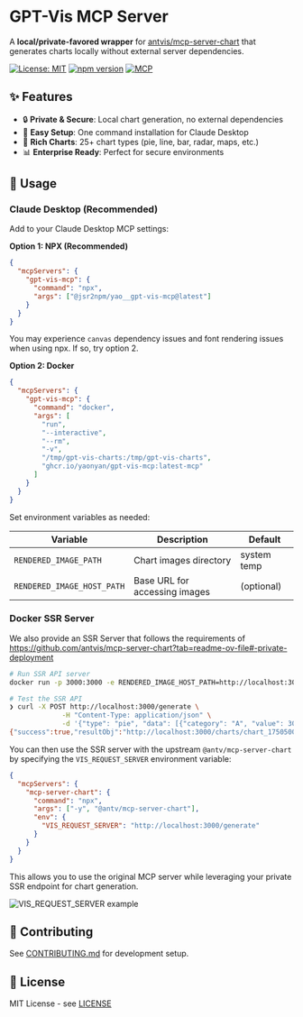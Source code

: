 # GPT-Vis MCP Server

A **local/private-favored wrapper** for
[antvis/mcp-server-chart](https://github.com/antvis/mcp-server-chart) that
generates charts locally without external server dependencies.

[![License: MIT](https://img.shields.io/badge/License-MIT-yellow.svg)](https://opensource.org/licenses/MIT)
[![npm version](https://img.shields.io/npm/v/@jsr2npm/yao__gpt-vis-mcp.svg)](https://www.npmjs.com/package/@jsr2npm/yao__gpt-vis-mcp)
[![MCP](https://img.shields.io/badge/Model%20Context%20Protocol-Compatible-blue.svg)](https://modelcontextprotocol.io/)

## ✨ Features

- 🔒 **Private & Secure**: Local chart generation, no external dependencies
- 🚀 **Easy Setup**: One command installation for Claude Desktop
- 🎨 **Rich Charts**: 25+ chart types (pie, line, bar, radar, maps, etc.)
- 📊 **Enterprise Ready**: Perfect for secure environments

## 🚀 Usage

### Claude Desktop (Recommended)

Add to your Claude Desktop MCP settings:

**Option 1: NPX (Recommended)**

```json
{
  "mcpServers": {
    "gpt-vis-mcp": {
      "command": "npx",
      "args": ["@jsr2npm/yao__gpt-vis-mcp@latest"]
    }
  }
}
```

You may experience `canvas` dependency issues and font rendering issues when using npx. If so, try option 2.

**Option 2: Docker**

```json
{
  "mcpServers": {
    "gpt-vis-mcp": {
      "command": "docker",
      "args": [
        "run",
        "--interactive",
        "--rm",
        "-v",
        "/tmp/gpt-vis-charts:/tmp/gpt-vis-charts",
        "ghcr.io/yaonyan/gpt-vis-mcp:latest-mcp"
      ]
    }
  }
}
```

Set environment variables as needed:

| Variable                   | Description                   | Default     |
| -------------------------- | ----------------------------- | ----------- |
| `RENDERED_IMAGE_PATH`      | Chart images directory        | system temp |
| `RENDERED_IMAGE_HOST_PATH` | Base URL for accessing images | (optional)  |

### Docker SSR Server

We also provide an SSR Server that follows the requirements of https://github.com/antvis/mcp-server-chart?tab=readme-ov-file#-private-deployment

```bash
# Run SSR API server
docker run -p 3000:3000 -e RENDERED_IMAGE_HOST_PATH=http://localhost:3000/charts ghcr.io/yaonyan/gpt-vis-mcp:latest-http

# Test the SSR API
❯ curl -X POST http://localhost:3000/generate \
             -H "Content-Type: application/json" \
             -d '{"type": "pie", "data": [{"category": "A", "value": 30}, {"category": "B", "value": 70}]}'
{"success":true,"resultObj":"http://localhost:3000/charts/chart_1750500506056_T6IC0Vtp.png"}
```

You can then use the SSR server with the upstream `@antv/mcp-server-chart` by specifying the `VIS_REQUEST_SERVER` environment variable:

```json
{
  "mcpServers": {
    "mcp-server-chart": {
      "command": "npx",
      "args": ["-y", "@antv/mcp-server-chart"],
      "env": {
        "VIS_REQUEST_SERVER": "http://localhost:3000/generate"
      }
    }
  }
}
```

This allows you to use the original MCP server while leveraging your private SSR endpoint for chart generation.

![VIS_REQUEST_SERVER example](https://github.com/user-attachments/assets/b763566a-f186-4203-a8e1-ea7df1aa7e30)


## 🤝 Contributing

See [CONTRIBUTING.md](CONTRIBUTING.md) for development setup.

## 📄 License

MIT License - see [LICENSE](LICENSE)
